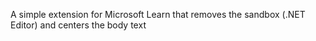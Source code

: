 A simple extension for Microsoft Learn that removes the sandbox (.NET Editor) and centers the body text